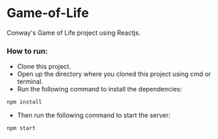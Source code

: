 # Game-of-Life
Conway's Game of Life project using Reactjs.  
  
### How to run:  
- Clone this project.  
- Open up the directory where you cloned this project using cmd or terminal.  
- Run the following command to install the dependencies:  
```
npm install  
```
- Then run the following command to start the server:  
```
npm start  
```
